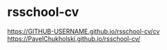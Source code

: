 # rsschool-cv
https://GITHUB-USERNAME.github.io/rsschool-cv/cv
https://PavelChukholski.github.io/rsschool-cv/
